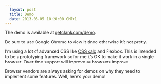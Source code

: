 ```yaml
---
  layout: post
  title: Demo
  date: 2013-06-05 10:20:00 GMT+1
---
```


<p>The demo is available at <a href="http://getclank.com/demo/">getclank.com/demo</a>.</p>
<p>Be sure to use Google Chrome to view it since otherwise it’s not pretty.</p>
<p>I’m using a lot of advanced CSS like <a href="http://css-tricks.com/">CSS calc</a> and Flexbox. This is intended to be a prototyping framework so for me it’s OK to make it work in a single browser. Over time support will improve as browsers improve.</p>
<p>Browser vendors are always asking for demos on why they need to implement some features. Well, here’s your demo!</p>
